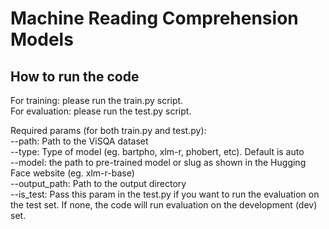 # Machine Reading Comprehension Models

## How to run the code  
For training: please run the train.py script.   
For evaluation: please run the test.py script.

Required params (for both train.py and test.py):  
--path: Path to the ViSQA dataset  
--type: Type of model (eg. bartpho, xlm-r, phobert, etc). Default is auto   
--model: the path to pre-trained model or slug as shown in the Hugging Face website (eg. xlm-r-base)   
--output_path: Path to the output directory   
--is_test: Pass this param in the test.py if you want to run the evaluation on the test set. If none, the code will run evaluation on the development (dev) set.   

